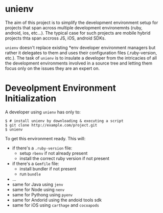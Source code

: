 # unienv

The aim of this project is to simplify the development environment setup for projects that span across multiple
development environemnts (ruby, android, ios, etc...). The typical case for such projects are mobile hybrid projects
thta span accross JS, iOS, android SDKs.

`unienv` doesn't replace existing *env developer environment managers but rather it delegates to them and uses 
their configuration files (.ruby-version, etc.). The task of `unienv` is to insulate a developer from 
the intricacies of all the development environments involved in a source tree and letting them focus only on the 
issues they are an expert on.

# Deveolpment Environment Initialization

A developer using `unienv` has only to:

    $ # install unienv by downloading & executing a script 
    $ git clone http://example.com/project.git
    $ unienv

To get this environment ready. This will:

* if there's a `.ruby-version` file:
  * setup `rbenv` if not already present
  * install the correct ruby version if not present 
* if there's a `Gemfile` file:
  * install bundler if not present
  * run `bundle`
* ...
* same for Java using `jenv`
* same for Node using `nenv`
* same for Pythong using `pyenv` 
* same for Andorid using the andoid tools sdk
* same for iOS using `carthage` and `cocoapods`
 
